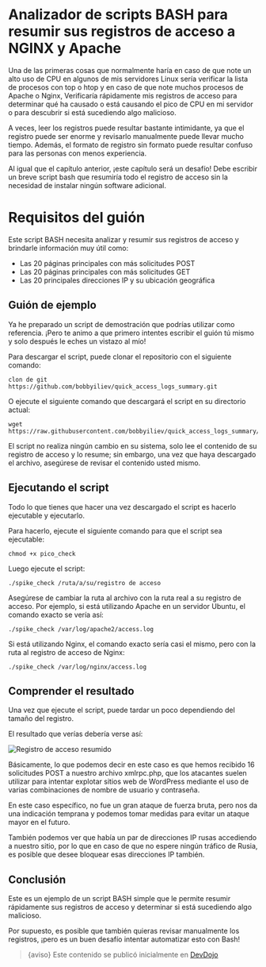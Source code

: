 # Analizador de scripts BASH para resumir sus registros de acceso a NGINX y Apache

Una de las primeras cosas que normalmente haría en caso de que note un alto uso de CPU en algunos de mis servidores Linux sería verificar la lista de procesos con top o htop y en caso de que note muchos procesos de Apache o Nginx, Verificaría rápidamente mis registros de acceso para determinar qué ha causado o está causando el pico de CPU en mi servidor o para descubrir si está sucediendo algo malicioso.

A veces, leer los registros puede resultar bastante intimidante, ya que el registro puede ser enorme y revisarlo manualmente puede llevar mucho tiempo. Además, el formato de registro sin formato puede resultar confuso para las personas con menos experiencia.

Al igual que el capítulo anterior, ¡este capítulo será un desafío! Debe escribir un breve script bash que resumiría todo el registro de acceso sin la necesidad de instalar ningún software adicional.

# Requisitos del guión

Este script BASH necesita analizar y resumir sus registros de acceso y brindarle información muy útil como:

* Las 20 páginas principales con más solicitudes POST
* Las 20 páginas principales con más solicitudes GET
* Las 20 principales direcciones IP y su ubicación geográfica

## Guión de ejemplo

Ya he preparado un script de demostración que podrías utilizar como referencia. ¡Pero te animo a que primero intentes escribir el guión tú mismo y solo después le eches un vistazo al mío!

Para descargar el script, puede clonar el repositorio con el siguiente comando:

```golpecito
clon de git https://github.com/bobbyiliev/quick_access_logs_summary.git
```

O ejecute el siguiente comando que descargará el script en su directorio actual:

```golpecito
wget https://raw.githubusercontent.com/bobbyiliev/quick_access_logs_summary/master/spike_check
```

El script no realiza ningún cambio en su sistema, solo lee el contenido de su registro de acceso y lo resume; sin embargo, una vez que haya descargado el archivo, asegúrese de revisar el contenido usted mismo.

## Ejecutando el script

Todo lo que tienes que hacer una vez descargado el script es hacerlo ejecutable y ejecutarlo.

Para hacerlo, ejecute el siguiente comando para que el script sea ejecutable:

```golpecito
chmod +x pico_check
```

Luego ejecute el script:

```golpecito
./spike_check /ruta/a/su/registro de acceso
```

Asegúrese de cambiar la ruta al archivo con la ruta real a su registro de acceso. Por ejemplo, si está utilizando Apache en un servidor Ubuntu, el comando exacto se vería así:

```golpecito
./spike_check /var/log/apache2/access.log
```

Si está utilizando Nginx, el comando exacto sería casi el mismo, pero con la ruta al registro de acceso de Nginx:

```golpecito
./spike_check /var/log/nginx/access.log
```

## Comprender el resultado

Una vez que ejecute el script, puede tardar un poco dependiendo del tamaño del registro.

El resultado que verías debería verse así:

![Registro de acceso resumido](https://imgur.com/WWHVMrj.png)

Básicamente, lo que podemos decir en este caso es que hemos recibido 16 solicitudes POST a nuestro archivo xmlrpc.php, que los atacantes suelen utilizar para intentar explotar sitios web de WordPress mediante el uso de varias combinaciones de nombre de usuario y contraseña.

En este caso específico, no fue un gran ataque de fuerza bruta, pero nos da una indicación temprana y podemos tomar medidas para evitar un ataque mayor en el futuro.

También podemos ver que había un par de direcciones IP rusas accediendo a nuestro sitio, por lo que en caso de que no espere ningún tráfico de Rusia, es posible que desee bloquear esas direcciones IP también.

## Conclusión

Este es un ejemplo de un script BASH simple que le permite resumir rápidamente sus registros de acceso y determinar si está sucediendo algo malicioso.

Por supuesto, es posible que también quieras revisar manualmente los registros, ¡pero es un buen desafío intentar automatizar esto con Bash!

>{aviso} Este contenido se publicó inicialmente en [DevDojo](https://devdojo.com/bobbyiliev/bash-script-to-summarize-your-nginx-and-apache-access-logs)